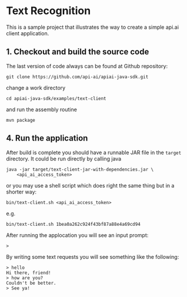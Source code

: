 # Text Recognition

This is a sample project that illustrates the way to create a simple api.ai
client application.

## 1. Checkout and build the source code

The last version of code always can be found at Github repository:

    git clone https://github.com/api-ai/apiai-java-sdk.git

change a work directory

    cd apiai-java-sdk/examples/text-client

and run the assembly routine

    mvn package

## 4. Run the application

After build is complete you should have a runnable JAR file in the `target`
directory. It could be run directly by calling java

    java -jar target/text-client-jar-with-dependencies.jar \
        <api_ai_access_token>

or you may use a shell script which does right the same thing but in a shorter
way:

    bin/text-client.sh <api_ai_access_token>

e.g.

    bin/text-client.sh 1bea0a262c924f43bf87a88e4a69cd94

After running the applocation you will see an input prompt:

    > 

By writing some text requests you will see something like the following:

    > hello
    Hi there, friend!
    > how are you?
    Couldn't be better.
    > See ya!

